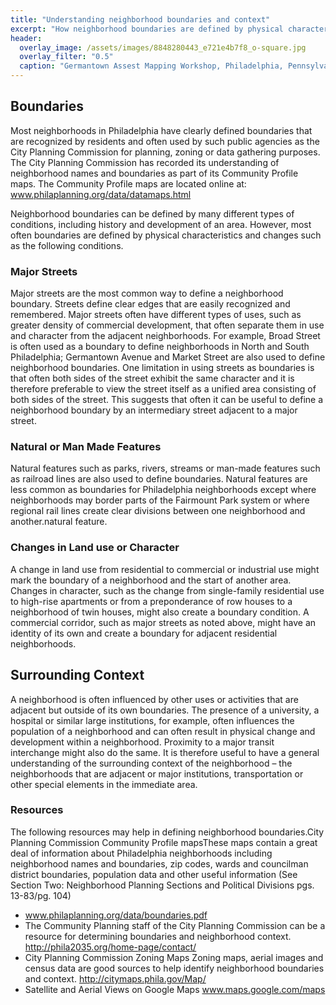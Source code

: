 ```yaml
---
title: "Understanding neighborhood boundaries and context"
excerpt: "How neighborhood boundaries are defined by physical characters and land use changes."
header:
  overlay_image: /assets/images/8848280443_e721e4b7f8_o-square.jpg
  overlay_filter: "0.5"
  caption: "Germantown Assest Mapping Workshop, Philadelphia, Pennsylvania, 41420. Courtesy [Jeremy Beaudry/Flickr](https://www.flickr.com/photos/jbeau/8848280443/) ([CC BY-NC-SA 2.0](https://creativecommons.org/licenses/by-nc-sa/2.0/))"
---
```


## Boundaries

Most neighborhoods in Philadelphia have clearly defined boundaries that are recognized by residents and often used by such public agencies as the City Planning Commission for planning, zoning or data gathering purposes. The City Planning Commission has recorded its understanding of neighborhood names and boundaries as part of its Community Profile maps. The Community Profile maps are located online at: www.philaplanning.org/data/datamaps.html

Neighborhood boundaries can be defined by many different types of conditions, including history and development of an area. However, most often boundaries are defined by physical characteristics and changes such as the following conditions.

### Major Streets

Major streets are the most common way to define a neighborhood boundary. Streets define clear edges that are easily recognized and remembered. Major streets often have different types of uses, such as greater density of commercial development, that often separate them in use and character from the adjacent neighborhoods. For example, Broad Street is often used as a boundary to define neighborhoods in North and South Philadelphia; Germantown Avenue and Market Street are also used to define neighborhood boundaries. One limitation in using streets as boundaries is that often both sides of the street exhibit the same character and it is therefore preferable to view the street itself as a unified area consisting of both sides of the street. This suggests that often it can be useful to define a neighborhood boundary by an intermediary street adjacent to a major street.

### Natural or Man Made Features

Natural features such as parks, rivers, streams or man-made features such as railroad lines are also used to define boundaries. Natural features are less common as boundaries for Philadelphia neighborhoods except where neighborhoods may border parts of the Fairmount Park system or where regional rail lines create clear divisions between one neighborhood and another.natural feature.

### Changes in Land use or Character

A change in land use from residential to commercial or industrial use might mark the boundary of a neighborhood and the start of another area. Changes in character, such as the change from single-family residential use to high-rise apartments or from a preponderance of row houses to a neighborhood of twin houses, might also create a boundary condition. A commercial corridor, such as major streets as noted above, might have an identity of its own and create a boundary for adjacent residential neighborhoods.

## Surrounding Context

A neighborhood is often influenced by other uses or activities that are adjacent but outside of its own boundaries. The presence of a university, a hospital or similar large institutions, for example, often influences the population of a neighborhood and can often result in physical change and development within a neighborhood. Proximity to a major transit interchange might also do the same. It is therefore useful to have a general understanding of the surrounding context of the neighborhood – the neighborhoods that are adjacent or major institutions, transportation or other special elements in the immediate area.

### Resources

The following resources may help in defining neighborhood boundaries.City Planning Commission Community Profile mapsThese maps contain a great deal of information about Philadelphia neighborhoods including neighborhood names and boundaries, zip codes, wards and councilman district boundaries, population data and other useful information (See Section Two: Neighborhood Planning Sections and Political Divisions pgs. 13-83/pg. 104)

- www.philaplanning.org/data/boundaries.pdf
- The Community Planning staff of the City Planning Commission can be a resource for determining boundaries and neighborhood context. http://phila2035.org/home-page/contact/
- City Planning Commission Zoning Maps Zoning maps, aerial images and census data are good sources to help identify neighborhood boundaries and context. http://citymaps.phila.gov/Map/
- Satellite and Aerial Views on Google Maps www.maps.google.com/maps
